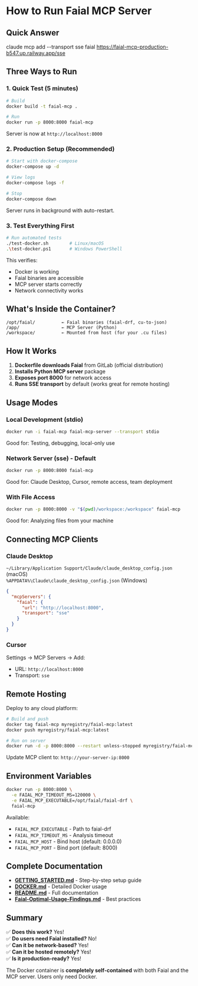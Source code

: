 # How to Run Faial MCP Server

## Quick Answer

claude mcp add --transport sse faial https://faial-mcp-production-b547.up.railway.app/sse

## Three Ways to Run

### 1. Quick Test (5 minutes)

```bash
# Build
docker build -t faial-mcp .

# Run
docker run -p 8000:8000 faial-mcp
```

Server is now at `http://localhost:8000`

### 2. Production Setup (Recommended)

```bash
# Start with docker-compose
docker-compose up -d

# View logs
docker-compose logs -f

# Stop
docker-compose down
```

Server runs in background with auto-restart.

### 3. Test Everything First

```bash
# Run automated tests
./test-docker.sh        # Linux/macOS
.\test-docker.ps1       # Windows PowerShell
```

This verifies:
- Docker is working
- Faial binaries are accessible
- MCP server starts correctly
- Network connectivity works

## What's Inside the Container?

```
/opt/faial/          ← Faial binaries (faial-drf, cu-to-json)
/app/                ← MCP Server (Python)
/workspace/          ← Mounted from host (for your .cu files)
```

## How It Works

1. **Dockerfile downloads Faial** from GitLab (official distribution)
2. **Installs Python MCP server** package
3. **Exposes port 8000** for network access
4. **Runs SSE transport** by default (works great for remote hosting)

## Usage Modes

### Local Development (stdio)

```bash
docker run -i faial-mcp faial-mcp-server --transport stdio
```

Good for: Testing, debugging, local-only use

### Network Server (sse) - Default

```bash
docker run -p 8000:8000 faial-mcp
```

Good for: Claude Desktop, Cursor, remote access, team deployment

### With File Access

```bash
docker run -p 8000:8000 -v "$(pwd)/workspace:/workspace" faial-mcp
```

Good for: Analyzing files from your machine

## Connecting MCP Clients

### Claude Desktop

`~/Library/Application Support/Claude/claude_desktop_config.json` (macOS)  
`%APPDATA%\Claude\claude_desktop_config.json` (Windows)

```json
{
  "mcpServers": {
    "faial": {
      "url": "http://localhost:8000",
      "transport": "sse"
    }
  }
}
```

### Cursor

Settings → MCP Servers → Add:
- URL: `http://localhost:8000`
- Transport: `sse`

## Remote Hosting

Deploy to any cloud platform:

```bash
# Build and push
docker tag faial-mcp myregistry/faial-mcp:latest
docker push myregistry/faial-mcp:latest

# Run on server
docker run -d -p 8000:8000 --restart unless-stopped myregistry/faial-mcp:latest
```

Update MCP client to: `http://your-server-ip:8000`

## Environment Variables

```bash
docker run -p 8000:8000 \
  -e FAIAL_MCP_TIMEOUT_MS=120000 \
  -e FAIAL_MCP_EXECUTABLE=/opt/faial/faial-drf \
  faial-mcp
```

Available:
- `FAIAL_MCP_EXECUTABLE` - Path to faial-drf
- `FAIAL_MCP_TIMEOUT_MS` - Analysis timeout
- `FAIAL_MCP_HOST` - Bind host (default: 0.0.0.0)
- `FAIAL_MCP_PORT` - Bind port (default: 8000)

## Complete Documentation

- **[GETTING_STARTED.md](GETTING_STARTED.md)** - Step-by-step setup guide
- **[DOCKER.md](DOCKER.md)** - Detailed Docker usage
- **[README.md](README.md)** - Full documentation
- **[Faial-Optimal-Usage-Findings.md](Faial-Optimal-Usage-Findings.md)** - Best practices

## Summary

✅ **Does this work?** Yes!  
✅ **Do users need Faial installed?** No!  
✅ **Can it be network-based?** Yes!  
✅ **Can it be hosted remotely?** Yes!  
✅ **Is it production-ready?** Yes!

The Docker container is **completely self-contained** with both Faial and the MCP server. Users only need Docker.

